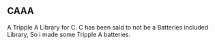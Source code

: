 ## CAAA

A Tripple A Library for C.
C has been said to not be a Batteries included Library, So i made some Tripple A batteries.

